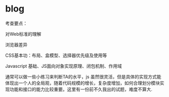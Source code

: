 blog
====
考查要点：

对Web标准的理解


浏览器差异


CSS基本功：布局、盒模型、选择器优先级及使用等


Javascript 基础、JS面向对象实现原理、闭包机制、作用域


通常可以做一些小练习来判断TA的水平，js 虽然很灵活，但是具体的实现方式能体现出一个人的全局观，随着代码规模的增长，复杂度增加，如何合理划分模块实现功能和接口的能力比较重要。这里有一份前不久我出的试题，难度不算大.

 

 

 

 
